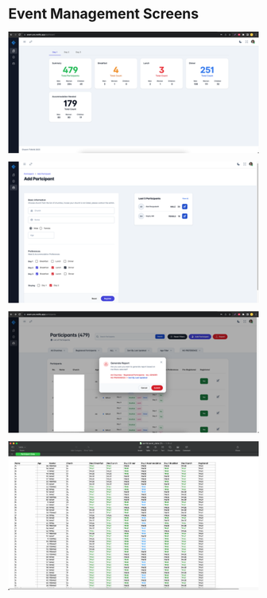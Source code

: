 <!-- Zero width character is used to put extra blank lines before and after code -->
<h1> Event Management Screens </h1>


![Event Management Dashboard](https://github.com/gaiusmathew/gaiusmathew/blob/main/event-management/event-pro-dashboard.png)


![Event Management Add Participant](https://github.com/gaiusmathew/gaiusmathew/blob/main/event-management/event-pro-add-participant.png)


![Event Management Participant Listing](https://github.com/gaiusmathew/gaiusmathew/blob/main/event-management/event-pro-participant-listing.png)


![Event Management Participants Report](https://github.com/gaiusmathew/gaiusmathew/blob/main/event-management/event-pro-generated-report.png)

